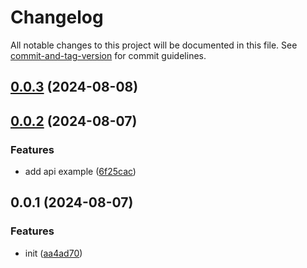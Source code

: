 # Changelog

All notable changes to this project will be documented in this file. See [commit-and-tag-version](https://github.com/absolute-version/commit-and-tag-version) for commit guidelines.

## [0.0.3](https://github.com/thewolmer/create-next-app/compare/v0.0.2...v0.0.3) (2024-08-08)

## [0.0.2](https://github.com/thewolmer/create-next-app/compare/v0.0.1...v0.0.2) (2024-08-07)


### Features

* add api example ([6f25cac](https://github.com/thewolmer/create-next-app/commit/6f25cac3089c72058b598f2ff537fac9dd492bdd))

## 0.0.1 (2024-08-07)


### Features

* init ([aa4ad70](https://github.com/thewolmer/create-next-app/commit/aa4ad70bff875abe3d4809d4036caa6a0f1b0834))
